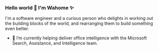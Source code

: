 ### Hello world 👋 I'm Wahome ✨

I'm a software engineer and a curious person who delights in working out the building blocks of the world, and rearranging them to build something even better.

- 🔭 I’m currently helping deliver office intelligence with the Microsoft Search, Assistance, and Intelligence team.

<!--
**kwahome/kwahome** is a ✨ _special_ ✨ repository because its `README.md` (this file) appears on your GitHub profile.

Here are some ideas to get you started:

- 🔭 I’m currently working on ...
- 🌱 I’m currently learning ...
- 👯 I’m looking to collaborate on ...
- 🤔 I’m looking for help with ...
- 💬 Ask me about ...
- 📫 How to reach me: ...
- 😄 Pronouns: ...
- ⚡ Fun fact: ...
-->
